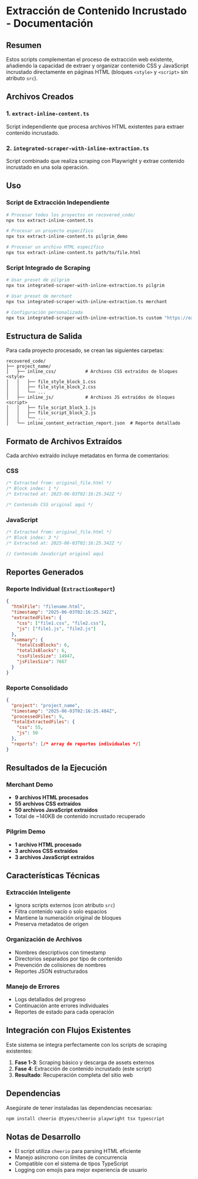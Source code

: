 # Extracción de Contenido Incrustado - Documentación

## Resumen

Estos scripts complementan el proceso de extracción web existente, añadiendo la capacidad de extraer y organizar contenido CSS y JavaScript incrustado directamente en páginas HTML (bloques `<style>` y `<script>` sin atributo `src`).

## Archivos Creados

### 1. `extract-inline-content.ts`
Script independiente que procesa archivos HTML existentes para extraer contenido incrustado.

### 2. `integrated-scraper-with-inline-extraction.ts`
Script combinado que realiza scraping con Playwright y extrae contenido incrustado en una sola operación.

## Uso

### Script de Extracción Independiente

```bash
# Procesar todos los proyectos en recovered_code/
npx tsx extract-inline-content.ts

# Procesar un proyecto específico
npx tsx extract-inline-content.ts pilgrim_demo

# Procesar un archivo HTML específico
npx tsx extract-inline-content.ts path/to/file.html
```

### Script Integrado de Scraping

```bash
# Usar preset de pilgrim
npx tsx integrated-scraper-with-inline-extraction.ts pilgrim

# Usar preset de merchant
npx tsx integrated-scraper-with-inline-extraction.ts merchant

# Configuración personalizada
npx tsx integrated-scraper-with-inline-extraction.ts custom "https://example.com" "project_name"
```

## Estructura de Salida

Para cada proyecto procesado, se crean las siguientes carpetas:

```
recovered_code/
├── project_name/
│   ├── inline_css/           # Archivos CSS extraídos de bloques <style>
│   │   ├── file_style_block_1.css
│   │   ├── file_style_block_2.css
│   │   └── ...
│   ├── inline_js/            # Archivos JS extraídos de bloques <script>
│   │   ├── file_script_block_1.js
│   │   ├── file_script_block_2.js
│   │   └── ...
│   └── inline_content_extraction_report.json  # Reporte detallado
```

## Formato de Archivos Extraídos

Cada archivo extraído incluye metadatos en forma de comentarios:

### CSS
```css
/* Extracted from: original_file.html */
/* Block index: 1 */
/* Extracted at: 2025-06-03T02:16:25.342Z */

/* Contenido CSS original aquí */
```

### JavaScript
```javascript
/* Extracted from: original_file.html */
/* Block index: 3 */
/* Extracted at: 2025-06-03T02:16:25.342Z */

// Contenido JavaScript original aquí
```

## Reportes Generados

### Reporte Individual (`ExtractionReport`)
```json
{
  "htmlFile": "filename.html",
  "timestamp": "2025-06-03T02:16:25.342Z",
  "extractedFiles": {
    "css": ["file1.css", "file2.css"],
    "js": ["file1.js", "file2.js"]
  },
  "summary": {
    "totalCssBlocks": 6,
    "totalJsBlocks": 6,
    "cssFilesSize": 14947,
    "jsFilesSize": 7667
  }
}
```

### Reporte Consolidado
```json
{
  "project": "project_name",
  "timestamp": "2025-06-03T02:16:25.484Z",
  "processedFiles": 9,
  "totalExtractedFiles": {
    "css": 55,
    "js": 50
  },
  "reports": [/* array de reportes individuales */]
}
```

## Resultados de la Ejecución

### Merchant Demo
- **9 archivos HTML procesados**
- **55 archivos CSS extraídos**
- **50 archivos JavaScript extraídos**
- Total de ~140KB de contenido incrustado recuperado

### Pilgrim Demo
- **1 archivo HTML procesado**
- **3 archivos CSS extraídos**
- **3 archivos JavaScript extraídos**

## Características Técnicas

### Extracción Inteligente
- Ignora scripts externos (con atributo `src`)
- Filtra contenido vacío o solo espacios
- Mantiene la numeración original de bloques
- Preserva metadatos de origen

### Organización de Archivos
- Nombres descriptivos con timestamp
- Directorios separados por tipo de contenido
- Prevención de colisiones de nombres
- Reportes JSON estructurados

### Manejo de Errores
- Logs detallados del progreso
- Continuación ante errores individuales
- Reportes de estado para cada operación

## Integración con Flujos Existentes

Este sistema se integra perfectamente con los scripts de scraping existentes:

1. **Fase 1-3**: Scraping básico y descarga de assets externos
2. **Fase 4**: Extracción de contenido incrustado (este script)
3. **Resultado**: Recuperación completa del sitio web

## Dependencias

Asegúrate de tener instaladas las dependencias necesarias:

```bash
npm install cheerio @types/cheerio playwright tsx typescript
```

## Notas de Desarrollo

- El script utiliza `cheerio` para parsing HTML eficiente
- Manejo asíncrono con límites de concurrencia
- Compatible con el sistema de tipos TypeScript
- Logging con emojis para mejor experiencia de usuario 